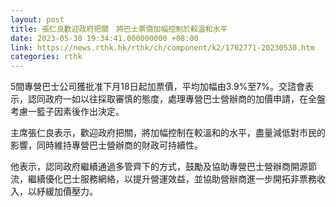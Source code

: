 ```yaml
---
layout: post
title: 張仁良歡迎政府把關　將巴士票價加幅控制於較溫和水平
date: 2023-05-30 19:34:41.000000000 +08:00
link: https://news.rthk.hk/rthk/ch/component/k2/1702771-20230530.htm
categories: rthk
---
```


5間專營巴士公司獲批准下月18日起加票價，平均加幅由3.9%至7%。交諮會表示，認同政府一如以往採取審慎的態度，處理專營巴士營辦商的加價申請，在全盤考慮一籃子因素後作出決定。

主席張仁良表示，歡迎政府把關，將加幅控制在較溫和的水平，盡量減低對市民的影響，同時維持專營巴士營辦商的財政可持續性。

他表示，認同政府繼續通過多管齊下的方式，鼓勵及協助專營巴士營辦商開源節流，繼續優化巴士服務網絡，以提升營運效益，並協助營辦商進一步開拓非票務收入，以紓緩加價壓力。

